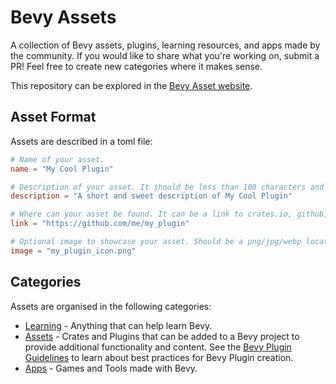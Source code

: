 # Bevy Assets

A collection of Bevy assets, plugins, learning resources, and apps made by the community. If you would like to share what you're working on, submit a PR! Feel free to create new categories where it makes sense.

This repository can be explored in the [Bevy Asset website](https://bevyengine.org/assets/).

## Asset Format

Assets are described in a toml file:

```toml
# Name of your asset.
name = "My Cool Plugin"

# Description of your asset. It should be less than 100 characters and not contain formatting.
description = "A short and sweet description of My Cool Plugin"

# Where can your asset be found. It can be a link to crates.io, github, gitlab or similar.
link = "https://github.com/me/my_plugin"

# Optional image to showcase your asset. Should be a png/jpg/webp located next to your toml file, less than 2 MB in size.
image = "my_plugin_icon.png"
```

## Categories

Assets are organised in the following categories:
* [Learning](./Learning) - Anything that can help learn Bevy.
* [Assets](./Assets) - Crates and Plugins that can be added to a Bevy project to provide additional functionality and content. See the [Bevy Plugin Guidelines](https://github.com/bevyengine/bevy/blob/main/docs/plugins_guidelines.md) to learn about best practices for Bevy Plugin creation.
* [Apps](./Apps) - Games and Tools made with Bevy.
